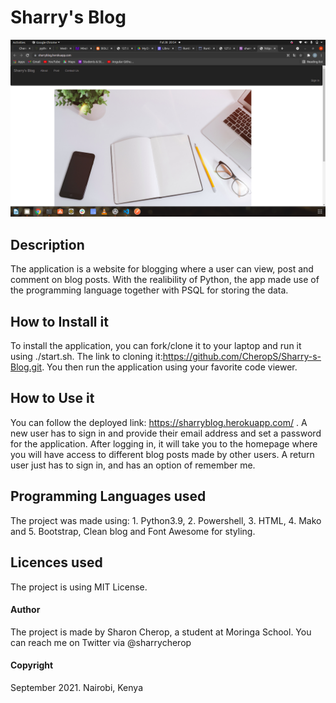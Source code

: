 # Sharry's Blog
![screenshot](app/static/img/screenshot.png)

## Description
The application is a website for blogging where a user can view, post and comment on blog posts. 
With the realibility of Python, the app made use of the programming language together with PSQL for storing the data. 
## How to Install it
To install the application, you can fork/clone it to your laptop and run it using ./start.sh. The link to cloning it:https://github.com/CheropS/Sharry-s-Blog.git. 
You then run the application using your favorite code viewer. 

## How to Use it
You can follow the deployed link: https://sharryblog.herokuapp.com/ . A new user has to sign in and provide their email address and set a password for the application. After logging in, it will take you to the homepage where you will have access to different blog posts made by other users. 
A return user just has to sign in, and has an option of remember me. 

## Programming Languages used
The project was made using:
        1. Python3.9,
        2. Powershell,
        3. HTML,
        4. Mako and 
        5. Bootstrap, Clean blog and Font Awesome for styling. 

## Licences used
The project is using MIT License. 

#### Author
The project is made by Sharon Cherop, a student at Moringa School. 
You can reach me on Twitter via @sharrycherop

#### Copyright
September 2021. Nairobi, Kenya
